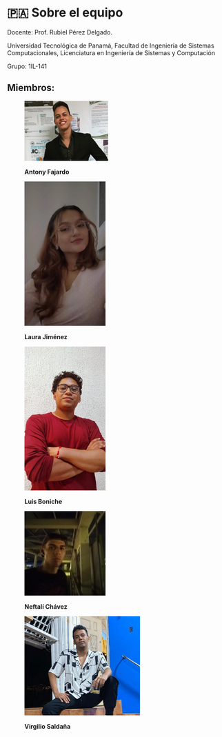 # 🇵🇦 Sobre el equipo

Docente: Prof. Rubiel Pérez Delgado.&#x20;

Universidad Tecnológica de Panamá, Facultad de Ingeniería de Sistemas Computacionales, Licenciatura en Ingeniería de Sistemas y Computación

Grupo: 1IL-141

## Miembros:

<figure><img src="../.gitbook/assets/image.png" alt="" width="194"><figcaption><p><strong>Antony Fajardo</strong></p></figcaption></figure>

<div data-full-width="true">

<figure><img src="../.gitbook/assets/image (2).png" alt="" width="188"><figcaption><p><strong>Laura Jiménez</strong></p></figcaption></figure>

</div>

<figure><img src="../.gitbook/assets/image (5).png" alt="" width="188"><figcaption><p><strong>Luis Boniche</strong></p></figcaption></figure>

<figure><img src="../.gitbook/assets/image (4).png" alt="" width="188"><figcaption><p><strong>Neftalí Chávez</strong></p></figcaption></figure>

<figure><img src="../.gitbook/assets/image (1).png" alt="" width="268"><figcaption><p><strong>Virgilio Saldaña</strong></p></figcaption></figure>
